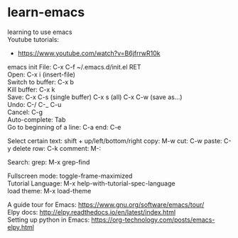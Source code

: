 # learn-emacs
learning to use emacs  
Youtube tutorials:  
- https://www.youtube.com/watch?v=B6jfrrwR10k


emacs init File: C-x C-f ~/.emacs.d/init.el RET    
Open: C-x i (insert-file)  
Switch to buffer: C-x b   
Kill buffer: C-x k  
Save: C-x C-s (single buffer) C-x s (all) C-x C-w (save as...)  
Undo: C-/ C-_ C-u  
Cancel: C-g  
Auto-complete: Tab  
Go to beginning of a line: C-a end: C-e  

Select certain text: shift + up/left/bottom/right
copy: M-w
cut: C-w
paste: C-y
delete row: C-k
comment: M-:

Search:
grep: M-x grep-find

Fullscreen mode: toggle-frame-maximized  
Tutorial Language: M-x help-with-tutorial-spec-language  
load theme: M-x load-theme  

A guide tour for Emacs: https://www.gnu.org/software/emacs/tour/  
Elpy docs: http://elpy.readthedocs.io/en/latest/index.html  
Setting up python in Emacs: https://org-technology.com/posts/emacs-elpy.html  
